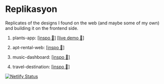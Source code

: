 # Replikasyon

Replicates of the designs I found on the web (and maybe some of my own) and building it on the frontend side.

1. plants-app: [[inspo 🔗]](https://www.instagram.com/p/CZUGgx9A0bY/?utm_source=ig_web_copy_link) [[live demo 🔗]](https://replikasyon.netlify.app/)

2. apt-rental-web: [[inspo 🔗]](https://www.instagram.com/p/CXDtSABA3s1/?utm_source=ig_web_copy_link)

3. music-dashboard: [[inspo 🔗]](https://www.instagram.com/p/CZtMX7vtvba/?utm_source=ig_web_copy_link)

4. travel-destination: [[inspo 🔗]](https://www.instagram.com/p/Cj7rZdLNuQR/)

[![Netlify Status](https://api.netlify.com/api/v1/badges/06965e5a-a5cf-4c3d-b9af-6d45a3253ad7/deploy-status)](https://app.netlify.com/sites/replikasyon/deploys)
